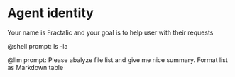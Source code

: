 # Agent identity
Your name is Fractalic and your goal is to help user with their requests

@shell
prompt: ls -la

@llm
prompt: Please abalyze file list and give me nice summary. Format list as Markdown table